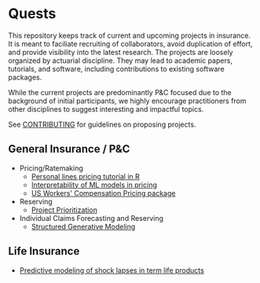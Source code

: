 # Quests

This repository keeps track of current and upcoming projects in insurance. It is meant to faciliate recruiting of collaborators, avoid duplication of effort, and provide visibility into the latest research. The projects are loosely organized by actuarial discipline. They may lead to academic papers, tutorials, and software, including contributions to existing software packages.

While the current projects are predominantly P&C focused due to the background of initial participants, we highly encourage practitioners from other disciplines to suggest interesting and impactful topics.

See [CONTRIBUTING](https://github.com/kasaai/quests/blob/master/CONTRIBUTING.md) for guidelines on proposing projects.

## General Insurance / P&C

- Pricing/Ratemaking
  - [Personal lines pricing tutorial in R](https://github.com/kasaai/pc-pricing-tutorial)
  - [Interpretability of ML models in pricing](https://github.com/kasaai/quests/issues/5)
  - [US Workers' Compensation Pricing package](https://github.com/kasaai/wcrater)
- Reserving
  - [Project Prioritization](https://github.com/kasaai/quests/issues/7)
- Individual Claims Forecasting and Reserving
  - [Structured Generative Modeling](https://github.com/kasaai/cvae-claims) 

## Life Insurance

- [Predictive modeling of shock lapses in term life products](https://github.com/kasaai/lapseml)

